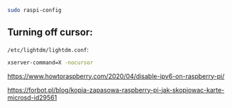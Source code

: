 ```sh
sudo raspi-config
```

## Turning off cursor:

`/etc/lightdm/lightdm.conf`:

```sh
xserver-command=X -nocursor
```

https://www.howtoraspberry.com/2020/04/disable-ipv6-on-raspberry-pi/

https://forbot.pl/blog/kopia-zapasowa-raspberry-pi-jak-skopiowac-karte-microsd-id29561

